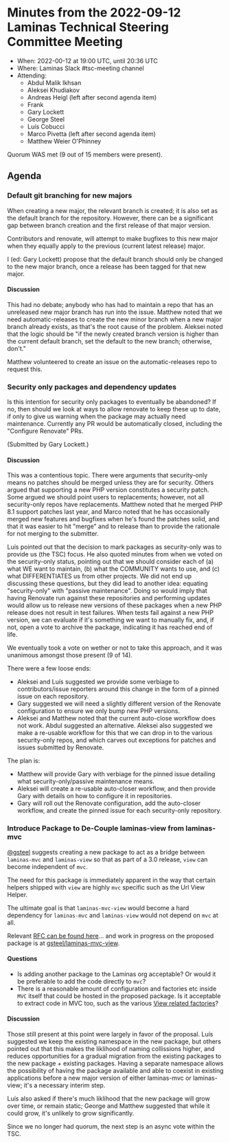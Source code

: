 # Minutes from the 2022-09-12 Laminas Technical Steering Committee Meeting

- When: 2022-00-12 at 19:00 UTC, until 20:36 UTC
- Where: Laminas Slack #tsc-meeting channel
- Attending:
  - Abdul Malik Ikhsan
  - Aleksei Khudiakov
  - Andreas Heigl (left after second agenda item)
  - Frank
  - Gary Lockett
  - George Steel
  - Luís Cobucci
  - Marco Pivetta (left after second agenda item)
  - Matthew Weier O'Phinney

Quorum WAS met (9 out of 15 members were present).

## Agenda

### Default git branching for new majors

When creating a new major, the relevant branch is created; it is also set as the default branch for the repository. However, there can be a significant gap between branch creation and the first release of that major version.

Contributors and renovate, will attempt to make bugfixes to this new major when they equally apply to the previous (current latest release) major.

I (ed: Gary Lockett) propose that the default branch should only be changed to the new major branch, once a release has been tagged for that new major.

#### Discussion

This had no debate; anybody who has had to maintain a repo that has an unreleased new major branch has run into the issue.
Matthew noted that we need automatic-releases to create the new minor branch when a new major branch already exists, as that's the root cause of the problem.
Aleksei noted that the logic should be "if the newly created branch version is higher than the current default branch, set the default to the new branch; otherwise, don't."

Matthew volunteered to create an issue on the automatic-releases repo to request this.

### Security only packages and dependency updates

Is this intention for security only packages to eventually be abandoned? If no, then should we look at ways to allow renovate to keep these up to date, if only to give us warning when the package may actually need maintenance. Currently any PR would be automatically closed, including the "Configure Renovate" PRs.

(Submitted by Gary Lockett.)

#### Discussion

This was a contentious topic.
There were arguments that security-only means no patches should be merged unless they are for security.
Others argued that supporting a new PHP version constitutes a security patch.
Some argued we should point users to replacements; however, not all security-only repos have replacements.
Matthew noted that he merged PHP 8.1 support patches last year, and Marco noted that he has occasionally merged new features and bugfixes when he's found the patches solid, and that it was easier to hit "merge" and to release than to provide the rationale for not merging to the submitter.

Luís pointed out that the decision to mark packages as security-only was to provide us (the TSC) focus.
He also quoted minutes from when we voted on the security-only status, pointing out that we should consider each of (a) what WE want to maintain, (b) what the COMMUNITY wants to use, and (c) what DIFFERENTIATES us from other projects.
We did not end up discussing these questions, but they did lead to another idea: equating "security-only" with "passive maintenance".
Doing so would imply that having Renovate run against these repositories and performing updates would allow us to release new versions of these packages when a new PHP release does not result in test failures.
When tests fail against a new PHP version, we can evaluate if it's something we want to manually fix, and, if not, open a vote to archive the package, indicating it has reached end of life.

We eventually took a vote on wether or not to take this approach, and it was unanimous amongst those present (9 of 14).

There were a few loose ends:

- Aleksei and Luís suggested we provide some verbiage to contributors/issue reporters around this change in the form of a pinned issue on each repository.
- Gary suggested we will need a slightly different version of the Renovate configuration to ensure we only bump new PHP versions.
- Aleksei and Matthew noted that the current auto-close workflow does not work.
  Abdul suggested an alternative.
  Aleksei also suggested we make a re-usable workflow for this that we can drop in to the various security-only repos, and which carves out exceptions for patches and issues submitted by Renovate.

The plan is:

- Matthew will provide Gary with verbiage for the pinned issue detailing what security-only/passive maintenance means.
- Aleksei will create a re-usable auto-closer workflow, and then provide Gary with details on how to configure it in repositories.
- Gary will roll out the Renovate configuration, add the auto-closer workflow, and create the pinned issue for each security-only repository.

### Introduce Package to De-Couple laminas-view from laminas-mvc

[@gsteel](https://github.com/gsteel/) suggests creating a new package to act as a bridge between `laminas-mvc` and `laminas-view` so that as part of a 3.0 release, `view` can become independent of `mvc`.

The need for this package is immediately apparent in the way that certain helpers shipped with `view` are highly `mvc` specific such as the Url View Helper.

The ultimate goal is that `laminas-mvc-view` would become a hard dependency for `laminas-mvc` and `laminas-view` would not depend on `mvc` at all.

Relevant [RFC can be found here](https://github.com/laminas/technical-steering-committee/issues/123)… and work in progress on the proposed package is at [gsteel/laminas-mvc-view](https://github.com/gsteel/laminas-mvc-view/pull/1).

#### Questions

- Is adding another package to the Laminas org acceptable? Or would it be preferable to add the code directly to `mvc`?
- There is a reasonable amount of configuration and factories etc inside `MVC` itself that could be hosted in the proposed package. Is it acceptable to extract code in MVC too, such as the various [View related factories](https://github.com/laminas/laminas-mvc/tree/4.0.x/src/Service)?

#### Discussion

Those still present at this point were largely in favor of the proposal.
Luís suggested we keep the existing namespace in the new package, but others pointed out that this makes the liklihood of naming collissions higher, and reduces opportunities for a gradual migration from the existing packages to the new package + existing packages.
Having a separate namespace allows the possibility of having the package available and able to coexist in existing applications before a new major version of either laminas-mvc or laminas-view; it's a necessary interim step.

Luís also asked if there's much liklihood that the new package will grow over time, or remain static; George and Matthew suggested that while it could grow, it's unlikely to grow significantly.

Since we no longer had quorum, the next step is an async vote within the TSC.
